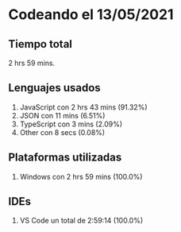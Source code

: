 # Codeando el 13/05/2021

## Tiempo total
2 hrs 59 mins.

## Lenguajes usados
1. JavaScript con 2 hrs 43 mins (91.32%)
1. JSON con 11 mins (6.51%)
1. TypeScript con 3 mins (2.09%)
1. Other con 8 secs (0.08%)

## Plataformas utilizadas
1. Windows con 2 hrs 59 mins (100.0%)

## IDEs
1. VS Code un total de 2:59:14 (100.0%)
